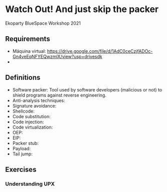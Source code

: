 # Watch Out! And just skip the packer

Ekoparty BlueSpace Workshop 2021

## Requirements
* Máquina virtual: https://drive.google.com/file/d/1AdC0ceCzjfADOc-Gn4veEqNFYEQwzmlX/view?usp=drivesdk
* 

## Definitions 
* Software packer: Tool used by software developers (malicious or not) to shield programs against reverse engineering.
* Anti-analysis techniques:
* Signature avoidance:
* Shellcode:
* Code substitution:
* Code injection:
* Code virtualization:
* OEP:
* EIP:
* Packer stub:
* Payload:
* Tail jump:

## Exercises
### Understanding UPX

### 
